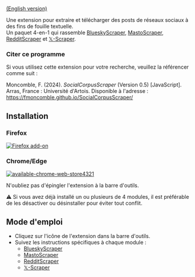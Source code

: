 [(English version)](https://fmoncomble.github.io/SocialCorpusScraper)

Une extension pour extraire et télécharger des posts de réseaux sociaux à des fins de fouille textuelle.  
Un paquet 4-en-1 qui rassemble [BlueskyScraper](https://fmoncomble.github.io/blueskyscraper/README_fr.html), [MastoScraper](https://fmoncomble.github.io/mastoscraper/), [RedditScraper](https://fmoncomble.github.io/redditscraper/README_fr.html) et [𝕏-Scraper](https://fmoncomble.github.io/X-scraper/).
  
### Citer ce programme
Si vous utilisez cette extension pour votre recherche, veuillez la référencer comme suit :  
  
Moncomble, F. (2024). *SocialCorpusScraper* (Version 0.5) [JavaScript]. Arras, France : Université d'Artois. Disponible à l'adresse : https://fmoncomble.github.io/SocialCorpusScraper/

## Installation
### Firefox
[ ![Firefox add-on](https://github.com/fmoncomble/Figaro_extractor/assets/59739627/e4df008e-1aac-46be-a216-e6304a65ba97)](https://github.com/fmoncomble/SocialCorpusScraper/releases/latest/download/SocialCorpusScraper.xpi)  

### Chrome/Edge
[![available-chrome-web-store4321](https://github.com/fmoncomble/SocialCorpusScraper/assets/59739627/e497b504-5836-4acd-a283-96f53366d290)](https://chromewebstore.google.com/detail/socialcorpusscraper/jpanohhfhmkaglopgghkdfdbkgliemoc)
  
N'oubliez pas d'épingler l'extension à la barre d'outils.

⚠️ Si vous avez déjà installé un ou plusieurs de 4 modules, il est préférable de les désactiver ou désinstaller pour éviter tout conflit.
 
## Mode d'emploi
- Cliquez sur l'icône de l'extension dans la barre d'outils.
- Suivez les instructions spécifiques à chaque module :
    - [BlueskyScraper](https://fmoncomble.github.io/blueskyscraper/README_fr.html#mode-demploi)
    - [MastoScraper](https://fmoncomble.github.io/mastoscraper/README_fr.html#mode-demploi)
    - [RedditScraper](https://fmoncomble.github.io/redditscraper/README_fr.html#mode-demploi)
    - [𝕏-Scraper](https://fmoncomble.github.io/X-scraper/README_fr.html#mode-demploi)
